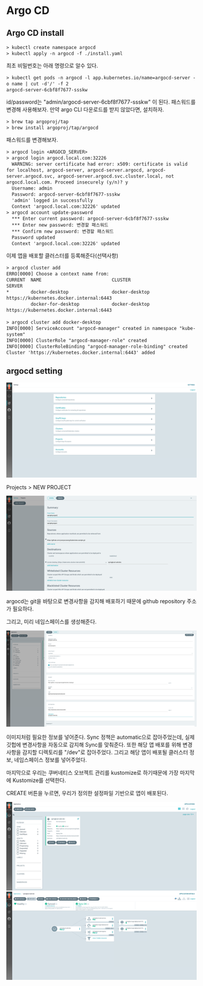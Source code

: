 # Argo CD
## Argo CD install
```shell script
> kubectl create namespace argocd
> kubectl apply -n argocd -f ./install.yaml
```

최초 비밀번호는 아래 명령으로 알수 있다.

````shell script
> kubectl get pods -n argocd -l app.kubernetes.io/name=argocd-server -o name | cut -d'/' -f 2
argocd-server-6cbf8f7677-ssskw
````

id/password는 "admin/argocd-server-6cbf8f7677-ssskw" 이 된다. 패스워드를 변경해 사용해보자.
만약 argo CLI 다운로드를 받지 않았다면, 설치하자.

````shell script
> brew tap argoproj/tap
> brew install argoproj/tap/argocd
````

패스워드를 변경해보자.

````shell script
> argocd login <ARGOCD_SERVER>
> argocd login argocd.local.com:32226
  WARNING: server certificate had error: x509: certificate is valid for localhost, argocd-server, argocd-server.argocd, argocd-server.argocd.svc, argocd-server.argocd.svc.cluster.local, not argocd.local.com. Proceed insecurely (y/n)? y
  Username: admin
  Password: argocd-server-6cbf8f7677-ssskw
  'admin' logged in successfully
  Context 'argocd.local.com:32226' updated
> argocd account update-password
  *** Enter current password: argocd-server-6cbf8f7677-ssskw
  *** Enter new password: 변경할 패스워드
  *** Confirm new password: 변경할 패스워드
  Password updated
  Context 'argocd.local.com:32226' updated
````

이제 앱을 배포할 클러스터를 등록해준다(선택사항)

````shell script
> argocd cluster add
ERRO[0000] Choose a context name from:                  
CURRENT  NAME                          CLUSTER                       SERVER
*        docker-desktop                docker-desktop                https://kubernetes.docker.internal:6443
         docker-for-desktop            docker-desktop                https://kubernetes.docker.internal:6443

> argocd cluster add docker-desktop
INFO[0000] ServiceAccount "argocd-manager" created in namespace "kube-system" 
INFO[0000] ClusterRole "argocd-manager-role" created    
INFO[0000] ClusterRoleBinding "argocd-manager-role-binding" created 
Cluster 'https://kubernetes.docker.internal:6443' added
````

## argocd setting
![create project](./images/create-project.png)

Projects > NEW PROJECT 

![create project](./images/create-project-2.png)

argocd는 git을 바탕으로 변경사항을 감지해 배포하기 때문에 github repository 주소가 필요하다.

그리고, 미리 네임스페이스를 생성해준다.

![create app](./images/create-app.png)

이미지처럼 필요한 정보를 넣어준다. Sync 정책은 automatic으로 잡아주었는데, 실제 깃헙에 변경사항을 자동으로 감지해 Sync를 맞춰준다.
또한 해당 앱 배포를 위해 변경사항을 감지할 디렉토리를 "/dev"로 잡아주었다. 그리고 해당 앱이 배포될 클러스터 정보, 네임스페이스 정보를 넣어주었다.

마지막으로 우리는 쿠버네티스 오브젝트 관리를 kustomize로 하기때문에 가장 마지막에 Kustomize를 선택한다.

CREATE 버튼을 누르면, 우리가 정의한 설정파일 기반으로 앱이 배포된다.

![app list](./images/app-list.png)
![app detail](./images/app-detail.png)
